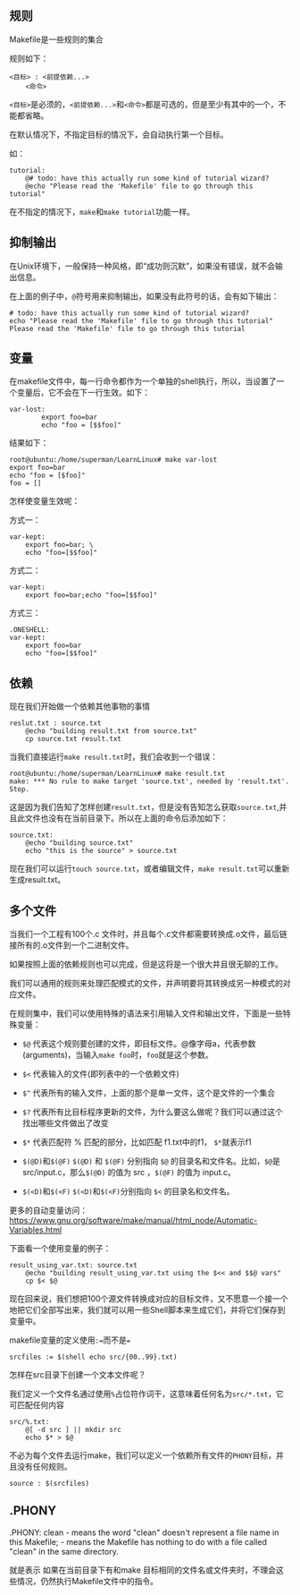 ## 规则

Makefile是一些规则的集合

规则如下：
```
<目标> : <前提依赖...>
    <命令>
```

`<目标>`是必须的，`<前提依赖...>`和`<命令>`都是可选的，但是至少有其中的一个，不能都省略。


在默认情况下，不指定目标的情况下，会自动执行第一个目标。

如：

```
tutorial:
	@# todo: have this actually run some kind of tutorial wizard?
	@echo "Please read the 'Makefile' file to go through this tutorial"
```

在不指定的情况下，`make`和`make tutorial`功能一样。


## 抑制输出

在Unix环境下，一般保持一种风格，即“成功则沉默”，如果没有错误，就不会输出信息。

在上面的例子中，`@`符号用来抑制输出，如果没有此符号的话，会有如下输出：

```
# todo: have this actually run some kind of tutorial wizard?
echo "Please read the 'Makefile' file to go through this tutorial"
Please read the 'Makefile' file to go through this tutorial
```

## 变量

在makefile文件中，每一行命令都作为一个单独的shell执行，所以，当设置了一个变量后，它不会在下一行生效。如下：

```
var-lost:
        export foo=bar
        echo "foo = [$$foo]"
```
结果如下：

```
root@ubuntu:/home/superman/LearnLinux# make var-lost
export foo=bar
echo "foo = [$foo]"	
foo = []
```

怎样使变量生效呢：

方式一：

```
var-kept:
	export foo=bar; \
	echo "foo=[$$foo]"
```

方式二：

```
var-kept:
	export foo=bar;echo "foo=[$$foo]"
```

方式三：

```
.ONESHELL:
var-kept:
	export foo=bar
	echo "foo=[$$foo]"
```

## 依赖

现在我们开始做一个依赖其他事物的事情

```
reslut.txt : source.txt
	@echo "building result.txt from source.txt"
	cp source.txt result.txt
```

当我们直接运行`make result.txt`时，我们会收到一个错误：

```
root@ubuntu:/home/superman/LearnLinux# make result.txt
make: *** No rule to make target 'source.txt', needed by 'result.txt'.  Stop.
```

这是因为我们告知了怎样创建`result.txt`，但是没有告知怎么获取`source.txt`,并且此文件也没有在当前目录下。所以在上面的命令后添加如下：

```
source.txt:
	@echo "building source.txt"
	echo "this is the source" > source.txt
```

现在我们可以运行`touch source.txt`，或者编辑文件，`make result.txt`可以重新生成result.txt。

## 多个文件

当我们一个工程有100个.c 文件时，并且每个.c文件都需要转换成.o文件，最后链接所有的.o文件到一个二进制文件。

如果按照上面的依赖规则也可以完成，但是这将是一个很大并且很无聊的工作。

我们可以通用的规则来处理匹配模式的文件，并声明要将其转换成另一种模式的对应文件。

在规则集中，我们可以使用特殊的语法来引用输入文件和输出文件，下面是一些特殊变量：

- `$@` 
	代表这个规则要创建的文件，即目标文件。@像字母a，代表参数(arguments)，当输入`make foo`时，`foo`就是这个参数。

- `$<`
	代表输入的文件(即列表中的一个依赖文件)

- `$^` 
	代表所有的输入文件，上面的那个是单一文件，这个是文件的一个集合

- `$?` 
	代表所有比目标程序更新的文件，为什么要这么做呢？我们可以通过这个找出哪些文件做出了改变

- `$*` 
	代表匹配符 % 匹配的部分，比如匹配 f1.txt中的f1， `$*`就表示f1

- `$(@D)`和`$(@F)` 
	`$(@D)` 和 `$(@F)` 分别指向 `$@` 的目录名和文件名。比如，`$@`是 src/input.c，那么`$(@D)` 的值为 src ，`$(@F)` 的值为 input.c。

- `$(<D)`和`$(<F)`
	`$(<D)`和`$(<F)`分别指向 `$<` 的目录名和文件名。

更多的自动变量访问：https://www.gnu.org/software/make/manual/html_node/Automatic-Variables.html

下面看一个使用变量的例子：

```
result_using_var.txt: source.txt
	@echo "building result_using_var.txt using the $<< and $$@ vars"
	cp $< $@
```

现在回来说，我们想把100个源文件转换成对应的目标文件，又不愿意一个接一个地把它们全部写出来，我们就可以用一些Shell脚本来生成它们，并将它们保存到变量中。

makefile变量的定义使用`:=`而不是`=`

```
srcfiles := $(shell echo src/{00..99}.txt)
```

怎样在src目录下创建一个文本文件呢？

我们定义一个文件名通过使用`%`占位符作词干，这意味着任何名为`src/*.txt`，它可匹配任何内容

```
src/%.txt:
	@[ -d src ] || mkdir src
	echo $* > $@
```

不必为每个文件去运行make，我们可以定义一个依赖所有文件的`PHONY`目标，并且没有任何规则。

```
source : $(srcfiles)
```

## .PHONY
.PHONY: clean
    - means the word "clean" doesn't represent a file name in this Makefile;
    - means the Makefile has nothing to do with a file called "clean" 
      in the same directory.

就是表示 如果在当前目录下有和make 目标相同的文件名或文件夹时，不理会这些情况，仍然执行Makefile文件中的指令。
